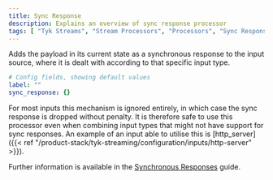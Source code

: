 ```yaml
---
title: Sync Response
description: Explains an overview of sync response processor
tags: [ "Tyk Streams", "Stream Processors", "Processors", "Sync Response", "sync_response" ]
---
```


Adds the payload in its current state as a synchronous response to the input source, where it is dealt with according to that specific input type.

```yml
# Config fields, showing default values
label: ""
sync_response: {}
```

For most inputs this mechanism is ignored entirely, in which case the sync response is dropped without penalty. It is therefore safe to use this processor even when combining input types that might not have support for sync responses. An example of an input able to utilise this is [http_server]({{< ref "/product-stack/tyk-streaming/configuration/inputs/http-server" >}}).

Further information is available in the [Synchronous Responses](TODO) guide.
